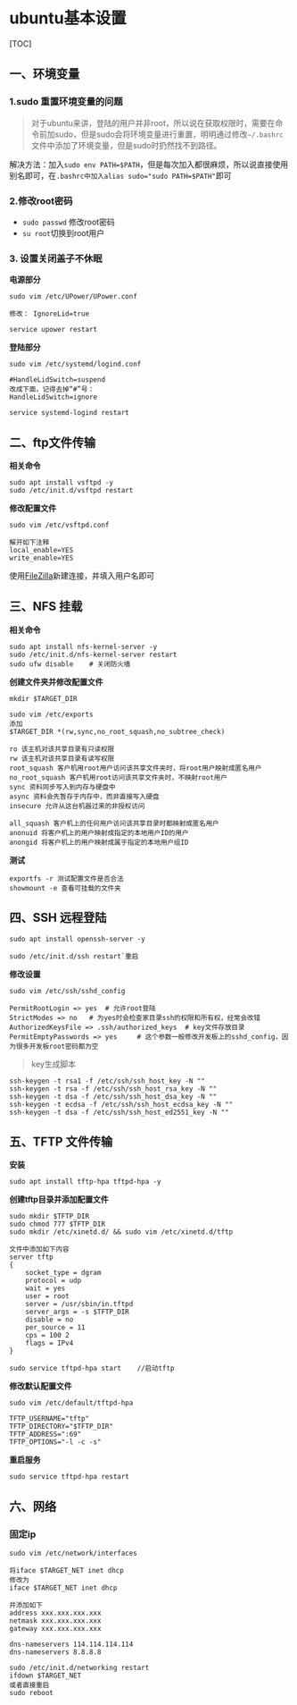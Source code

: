 # ubuntu基本设置

[TOC]

##  一、环境变量

### 1.sudo 重置环境变量的问题

> 对于ubuntu来讲，登陆的用户并非root，所以说在获取权限时，需要在命令前加sudo，但是sudo会将环境变量进行重置，明明通过修改`~/.bashrc`文件中添加了环境变量，但是sudo时扔然找不到路径。

解决方法：加入`sudo env PATH=$PATH`，但是每次加入都很麻烦，所以说直接使用别名即可，在`.bashrc中加入alias sudo="sudo PATH=$PATH"`即可



### 2.修改root密码

- `sudo passwd` 修改root密码
- `su root`切换到root用户



### 3. 设置关闭盖子不休眠

**电源部分**

```shell
sudo vim /etc/UPower/UPower.conf

修改： IgnoreLid=true

service upower restart
```

**登陆部分**

```shell
sudo vim /etc/systemd/logind.conf

#HandleLidSwitch=suspend
改成下面，记得去掉“#”号：
HandleLidSwitch=ignore

service systemd-logind restart
```





## 二、ftp文件传输

**相关命令**

```shell
sudo apt install vsftpd -y
sudo /etc/init.d/vsftpd restart
```

**修改配置文件**

```shell
sudo vim /etc/vsftpd.conf

解开如下注释
local_enable=YES
write_enable=YES
```

使用[FileZilla]()新建连接，并填入用户名即可



## 三、NFS 挂载

**相关命令**

```shell
sudo apt install nfs-kernel-server -y
sudo /etc/init.d/nfs-kernel-server restart
sudo ufw disable 	# 关闭防火墙
```

**创建文件夹并修改配置文件**

```
mkdir $TARGET_DIR

sudo vim /etc/exports
添加
$TARGET_DIR *(rw,sync,no_root_squash,no_subtree_check)

ro 该主机对该共享目录有只读权限
rw 该主机对该共享目录有读写权限
root_squash 客户机用root用户访问该共享文件夹时，将root用户映射成匿名用户
no_root_squash 客户机用root访问该共享文件夹时，不映射root用户
sync 资料同步写入到内存与硬盘中
async 资料会先暂存于内存中，而非直接写入硬盘
insecure 允许从这台机器过来的非授权访问

all_squash 客户机上的任何用户访问该共享目录时都映射成匿名用户
anonuid 将客户机上的用户映射成指定的本地用户ID的用户
anongid 将客户机上的用户映射成属于指定的本地用户组ID
```

**测试**

```
exportfs -r 测试配置文件是否合法
showmount -e 查看可挂载的文件夹
```



## 四、SSH 远程登陆

```
sudo apt install openssh-server -y

sudo /etc/init.d/ssh restart`重启
```

 **修改设置**

```
sudo vim /etc/ssh/sshd_config

PermitRootLogin => yes	# 允许root登陆
StrictModes => no	# 为yes时会检查家目录ssh的权限和所有权，经常会改错
AuthorizedKeysFile => .ssh/authorized_keys	# key文件存放目录
PermitEmptyPasswords => yes 	# 这个参数一般修改开发板上的sshd_config，因为很多开发板root密码都为空
```

> key生成脚本

```shell
ssh-keygen -t rsa1 -f /etc/ssh/ssh_host_key -N ""
ssh-keygen -t rsa -f /etc/ssh/ssh_host_rsa_key -N ""
ssh-keygen -t dsa -f /etc/ssh/ssh_host_dsa_key -N ""
ssh-keygen -t ecdsa -f /etc/ssh/ssh_host_ecdsa_key -N ""
ssh-keygen -t dsa -f /etc/ssh/ssh_host_ed2551_key -N ""
```



## 五、TFTP 文件传输

**安装**

```shell
sudo apt install tftp-hpa tftpd-hpa -y
```

**创建tftp目录并添加配置文件**

```shell
sudo mkdir $TFTP_DIR
sudo chmod 777 $TFTP_DIR
sudo mkdir /etc/xinetd.d/ && sudo vim /etc/xinetd.d/tftp

文件中添加如下内容
server tftp
{
	socket_type = dgram
	protocol = udp
	wait = yes
	user = root
	server = /usr/sbin/in.tftpd
	server_args = -s $TFTP_DIR
	disable = no 
	per_source = 11 
	cps = 100 2
	flags = IPv4
}

sudo service tftpd-hpa start	//启动tftp
```

**修改默认配置文件**

```
sudo vim /etc/default/tftpd-hpa

TFTP_USERNAME="tftp"
TFTP_DIRECTORY="$TFTP_DIR"
TFTP_ADDRESS=":69"
TFTP_OPTIONS="-l -c -s"
```

**重启服务**

```shell
sudo service tftpd-hpa restart
```



## 六、网络

### 固定ip

```
sudo vim /etc/network/interfaces

将iface $TARGET_NET inet dhcp
修改为
iface $TARGET_NET inet dhcp

并添加如下
address xxx.xxx.xxx.xxx
netmask xxx.xxx.xxx.xxx
gateway xxx.xxx.xxx.xxx

dns-nameservers 114.114.114.114
dns-nameservers 8.8.8.8

sudo /etc/init.d/networking restart
ifdown $TARGET_NET
或者直接重启
sudo reboot
```

